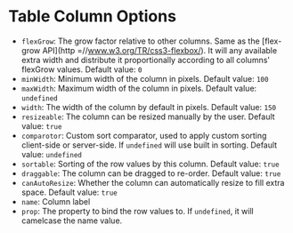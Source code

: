 # Table Column Options

* `flexGrow`: The grow factor relative to other columns. Same as the [flex-grow API](http =//www.w3.org/TR/css3-flexbox/). It will any available extra width and distribute it proportionally according to all columns' flexGrow values. Default value: `0`
* `minWidth`: Minimum width of the column in pixels. Default value: `100`
* `maxWidth`: Maximum width of the column in pixels. Default value: `undefined`
* `width`: The width of the column by default in pixels. Default value: `150`
* `resizeable`: The column can be resized manually by the user. Default value: `true`
* `comparotor`: Custom sort comparator, used to apply custom sorting client-side or server-side. If `undefined` will use built in sorting. Default value: `undefined`
* `sortable`: Sorting of the row values by this column. Default value: `true`
* `draggable`: The column can be dragged to re-order. Default value: `true`
* `canAutoResize`: Whether the column can automatically resize to fill extra space. Default value: `true`
* `name`: Column label
* `prop`: The property to bind the row values to. If `undefined`, it will camelcase the name value.